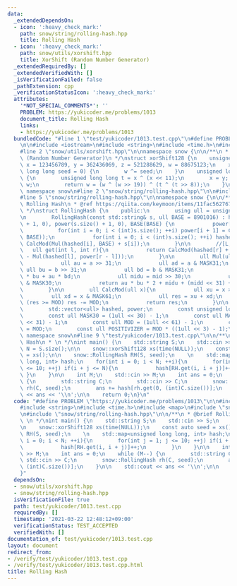```yaml
---
data:
  _extendedDependsOn:
  - icon: ':heavy_check_mark:'
    path: snow/string/rolling-hash.hpp
    title: Rolling Hash
  - icon: ':heavy_check_mark:'
    path: snow/utils/xorshift.hpp
    title: XorShift (Random Number Generator)
  _extendedRequiredBy: []
  _extendedVerifiedWith: []
  _isVerificationFailed: false
  _pathExtension: cpp
  _verificationStatusIcon: ':heavy_check_mark:'
  attributes:
    '*NOT_SPECIAL_COMMENTS*': ''
    PROBLEM: https://yukicoder.me/problems/1013
    document_title: Rolling Hash
    links:
    - https://yukicoder.me/problems/1013
  bundledCode: "#line 1 \"test/yukicoder/1013.test.cpp\"\n#define PROBLEM \"https://yukicoder.me/problems/1013\"\
    \n\n#include <iostream>\n#include <string>\n#include <time.h>\n#include <map>\n\
    #line 2 \"snow/utils/xorshift.hpp\"\n\nnamespace snow {\n\n/**\n * @brief XorShift\
    \ (Random Number Generator)\n */\nstruct xorShift128 {\n    unsigned long long\
    \ x = 123456789, y = 362436069, z = 521288629, w = 88675123;\n    xorShift128(unsigned\
    \ long long seed = 0) {\n        w ^= seed;\n    }\n    unsigned long long operator()()\
    \ {\n        unsigned long long t = x ^ (x << 11);\n        x = y; y = z; z =\
    \ w;\n        return w = (w ^ (w >> 19)) ^ (t ^ (t >> 8));\n    }\n};\n\n} //\
    \ namespace snow\n#line 2 \"snow/string/rolling-hash.hpp\"\n\n#include <vector>\n\
    #line 5 \"snow/string/rolling-hash.hpp\"\n\nnamespace snow {\n\n/**\n * @brief\
    \ Rolling Hash\n * @ref https://qiita.com/keymoon/items/11fac5627672a6d6a9f6\n\
    \ */\nstruct RollingHash {\n    public:\n        using ull = unsigned long long;\n\
    \n        RollingHash(const std::string& s, ull BASE = 8901016) : hashed(s.size()\
    \ + 1, 0), power(s.size() + 1, 0), BASE(BASE) {\n            power[0] = 1;\n \
    \           for(int i = 0; i < (int)s.size(); ++i) power[i + 1] = CalcMod(Mul(power[i],\
    \ BASE));\n            for(int i = 0; i < (int)s.size(); ++i) hashed[i + 1] =\
    \ CalcMod(Mul(hashed[i], BASE) + s[i]);\n        }\n\n        //[L, r)\n     \
    \   ull get(int l, int r){\n            return CalcMod(hashed[r] + POSITIVIZER\
    \ - Mul(hashed[l], power[r - l]));\n        }\n\n        ull Mul(ull a, ull b){\n\
    \            ull au = a >> 31;\n            ull ad = a & MASK31;\n           \
    \ ull bu = b >> 31;\n            ull bd = b & MASK31;\n            ull mid = ad\
    \ * bu + au * bd;\n            ull midu = mid >> 30;\n            ull midd = mid\
    \ & MASK30;\n            return au * bu * 2 + midu + (midd << 31) + ad * bd;\n\
    \        }\n\n        ull CalcMod(ull x){\n            ull xu = x >> 61;\n   \
    \         ull xd = x & MASK61;\n            ull res = xu + xd;\n            if\
    \ (res >= MOD) res -= MOD;\n            return res;\n        }\n\n    protected:\n\
    \        std::vector<ull> hashed, power;\n        const unsigned long long BASE;\n\
    \        const ull MASK30 = (1ull << 30) - 1;\n        const ull MASK31 = (1ull\
    \ << 31) - 1;\n        const ull MOD = (1ull << 61) - 1;\n        const ull MASK61\
    \ = MOD;\n        const ull POSITIVIZER = MOD * ((1ull << 3) - 1);\n};\n\n} //\
    \ namespace snow\n#line 9 \"test/yukicoder/1013.test.cpp\"\n\n/**\n * @brief Rolling\
    \ Hash\n * \n */\nint main() {\n    std::string S;\n    std::cin >> S;\n    int\
    \ N = S.size();\n\n    snow::xorShift128 xs(time(NULL));\n    const auto seed\
    \ = xs();\n\n    snow::RollingHash RH(S, seed);\n    \n    std::map<unsigned long\
    \ long, int> hash;\n    for(int i = 0; i < N; ++i){\n        for(int j = 1; j\
    \ <= 10; ++j) if(i + j <= N){\n            hash[RH.get(i, i + j)]++;\n       \
    \ }\n    }\n\n    int M;\n    std::cin >> M;\n    int ans = 0;\n    while (M--)\
    \ {\n        std::string C;\n        std::cin >> C;\n        snow::RollingHash\
    \ rh(C, seed);\n        ans += hash[rh.get(0, (int)C.size())];\n    }\n\n    std::cout\
    \ << ans << '\\n';\n\n    return 0;\n}\n"
  code: "#define PROBLEM \"https://yukicoder.me/problems/1013\"\n\n#include <iostream>\n\
    #include <string>\n#include <time.h>\n#include <map>\n#include \"snow/utils/xorshift.hpp\"\
    \n#include \"snow/string/rolling-hash.hpp\"\n\n/**\n * @brief Rolling Hash\n *\
    \ \n */\nint main() {\n    std::string S;\n    std::cin >> S;\n    int N = S.size();\n\
    \n    snow::xorShift128 xs(time(NULL));\n    const auto seed = xs();\n\n    snow::RollingHash\
    \ RH(S, seed);\n    \n    std::map<unsigned long long, int> hash;\n    for(int\
    \ i = 0; i < N; ++i){\n        for(int j = 1; j <= 10; ++j) if(i + j <= N){\n\
    \            hash[RH.get(i, i + j)]++;\n        }\n    }\n\n    int M;\n    std::cin\
    \ >> M;\n    int ans = 0;\n    while (M--) {\n        std::string C;\n       \
    \ std::cin >> C;\n        snow::RollingHash rh(C, seed);\n        ans += hash[rh.get(0,\
    \ (int)C.size())];\n    }\n\n    std::cout << ans << '\\n';\n\n    return 0;\n\
    }"
  dependsOn:
  - snow/utils/xorshift.hpp
  - snow/string/rolling-hash.hpp
  isVerificationFile: true
  path: test/yukicoder/1013.test.cpp
  requiredBy: []
  timestamp: '2021-03-22 12:48:12+09:00'
  verificationStatus: TEST_ACCEPTED
  verifiedWith: []
documentation_of: test/yukicoder/1013.test.cpp
layout: document
redirect_from:
- /verify/test/yukicoder/1013.test.cpp
- /verify/test/yukicoder/1013.test.cpp.html
title: Rolling Hash
---
```

